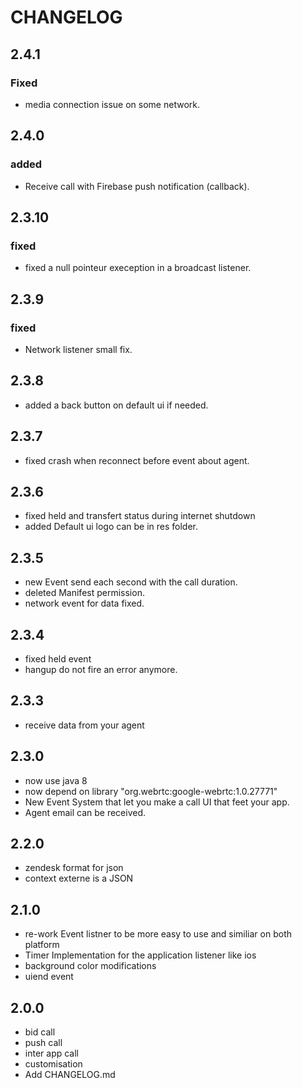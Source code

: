 # CHANGELOG

## 2.4.1
### Fixed
- media connection issue on some network.

## 2.4.0
### added
- Receive call with Firebase push notification (callback).

## 2.3.10
### fixed
- fixed a null pointeur exeception in a broadcast listener.

## 2.3.9
### fixed
- Network listener small fix.

## 2.3.8
- added a back button on default ui if needed.

## 2.3.7
- fixed crash when reconnect before event about agent.

## 2.3.6
- fixed held and transfert status during internet shutdown
- added Default ui logo can be in res folder.

## 2.3.5
- new Event send each second with the call duration.
- deleted Manifest permission.
- network event for data fixed.  

## 2.3.4
- fixed held event
- hangup do not fire an error anymore.

## 2.3.3
- receive data from your agent

## 2.3.0
- now use java 8
- now depend on library "org.webrtc:google-webrtc:1.0.27771"
- New Event System that let you make a call UI that feet your app.
- Agent email can be received.

## 2.2.0
- zendesk format for json
- context externe is a JSON

## 2.1.0
- re-work Event listner to be more easy to use and similiar on both platform
- Timer Implementation for the application listener  like ios
- background color modifications
- uiend event

## 2.0.0
- bid call
- push call
- inter app call
- customisation
- Add CHANGELOG.md
